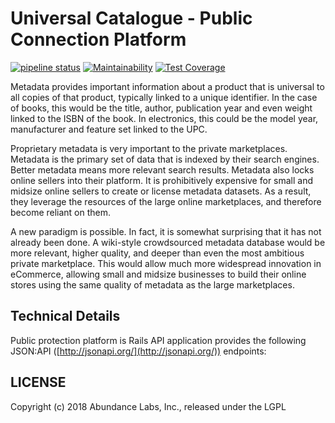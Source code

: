 # Universal Catalogue - Public Connection Platform

[![pipeline status](https://gitlab.com/publicmarket/universal-catalogue/badges/master/pipeline.svg)](https://gitlab.com/publicmarket/universal-catalogue/commits/master)
[![Maintainability](https://api.codeclimate.com/v1/badges/fb20009b5ed7309d0667/maintainability)](https://codeclimate.com/github/abundance-labs/universal-catalogue/maintainability)
[![Test Coverage](https://api.codeclimate.com/v1/badges/fb20009b5ed7309d0667/test_coverage)](https://codeclimate.com/github/abundance-labs/universal-catalogue/test_coverage)

Metadata provides important information about a product that is universal to all copies of that product, typically linked to a unique identifier. In the case of books, this would be the title, author, publication year and even weight linked to the ISBN of the book. In electronics, this could be the model year, manufacturer and feature set linked to the UPC.

Proprietary metadata is very important to the private marketplaces. Metadata is the primary set of data that is indexed by their search engines. Better metadata means more relevant search results. Metadata also locks online sellers into their platform. It is prohibitively expensive for small and midsize online sellers to create or license metadata datasets. As a result, they leverage the resources of the large online marketplaces, and therefore become reliant on them.

A new paradigm is possible. In fact, it is somewhat surprising that it has not already been done. A wiki-style crowdsourced metadata database would be more relevant, higher quality, and deeper than even the most ambitious private marketplace. This would allow much more widespread innovation in eCommerce, allowing small and midsize businesses to build their online stores using the same quality of metadata as the large marketplaces.

## Technical Details

Public protection platform is Rails API application provides the following JSON:API ([http://jsonapi.org/](http://jsonapi.org/)) endpoints:

## LICENSE

Copyright (c) 2018 Abundance Labs, Inc., released under the LGPL
